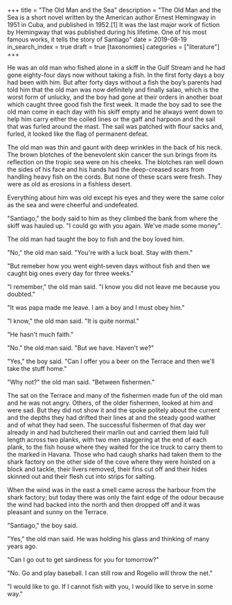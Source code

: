 +++
title = "The Old Man and the Sea"
description = "The Old Man and the Sea is a short novel written by the American author Ernest Hemingway in 1951 in Cuba, and published in 1952.[1] It was the last major work of fiction by Hemingway that was published during his lifetime. One of his most famous works, it tells the story of Santiago"
date = 2019-08-19
in_search_index = true
draft = true
[taxonomies]
categories = ["literature"]
+++

He was an old man who fished alone in a skiff in the Gulf Stream and he had gone eighty-four days now without taking a fish. In the first forty days a boy had been with him. But after forty days without a fish the boy’s parents had told him that the old man was now definitely and finally salao, which is the worst form of unlucky, and the boy had gone at their orders in another boat which caught three good fish the first week. It made the boy sad to see the old man come in each day with his skiff empty and he always went down to help him carry either the coiled lines or the gaff and harpoon and the sail that was furled around the mast. The sail was patched with flour sacks and, furled, it looked like the flag of permanent defeat.

The old man was thin and gaunt with deep wrinkles in the back of his neck. The brown blotches of the benevolent skin cancer the sun brings from its reflection on the tropic sea were on his cheeks. The blotches ran well down the sides of his face and his hands had the deep-creased scars from handling heavy fish on the cords. But none of these scars were fresh. They were as old as erosions in a fishless desert.

Everything about him was old except his eyes and they were the same color as the sea and were cheerful and undefeated.

"Santiago," the body said to him as they climbed the bank from where the skiff was hauled up. "I could go with you again. We've made some money".

The old man had taught the boy to fish and the boy loved him.

"No," the old man said. "You're with a luck boat. Stay with them."

"But remeber how you went eight-seven days without fish and then we caught big ones every day for three weeks."

"I remember," the old man said. "I know you did not leave me because you doubted."

"It was papa made me leave. I am a boy and I must obey him."

"I know," the old man said. "It is quite normal."

"He hasn't much faith."

"No." the old man said. "But we have. Haven't we?"

"Yes," the boy said. "Can I offer you a beer on the Terrace and then we'll take the stuff home." 

"Why not?" the old man said. "Between fishermen."

The sat on the Terrace and many of the fishermen made fun of the old man and he was not angry. Others, of the older fishermen, looked at him and were sad. But they did not show it and the spoke politely about the current and the depths they had drifted their lines at and the steady good wather and of what they had seen. The successful fishermen of that day wer already in and had butchered their marlin out and carried them laid full length across two planks, with two men staggering at the end of each plank, to the fish house where they waited for the ice truck to carry them to the marked  in Havana. Those who had caugh sharks had taken them to the shark factory on the other side of the cove where they were hoisted on a block and tackle, their livers removed, their fins cut off and their hides skinned out and their flesh cut into strips for salting.

When the wind was in the east a smell came across the harbour from the shark factory; but today there was only the faint edge of the odour because the wind had backed into the north and then dropped off and it was pleasant and sunny on the Terrace.

"Santiago," the boy said.

"Yes," the old man said. He was holding his glass and thinking of many years ago.

"Can I go out to get sardiness for you for tomorrow?"

"No. Go and play baseball. I can still row and Rogelio will throw the net."

"I would like to go. If I cannot fish with you, I would like to serve in some way."


